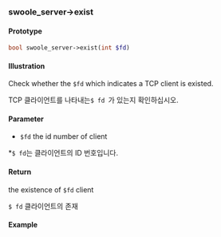 ### swoole_server->exist

#### Prototype

```php
bool swoole_server->exist(int $fd)
```

#### Illustration

Check whether the `$fd` which indicates a TCP client is existed.

TCP 클라이언트를 나타내는`$ fd `가 있는지 확인하십시오.

#### Parameter

* `$fd`	the id number of client

*`$ fd`는 클라이언트의 ID 번호입니다.

#### Return

the existence of `$fd` client

`$ fd` 클라이언트의 존재

#### Example
